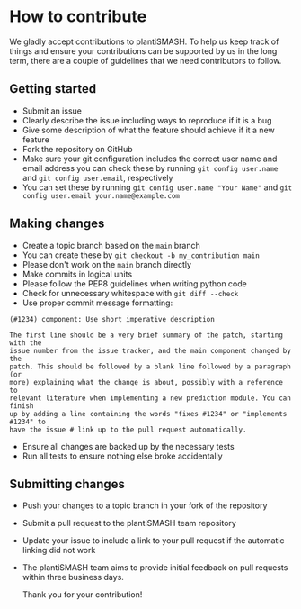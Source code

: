 How to contribute
=================

We gladly accept contributions to plantiSMASH. To help us keep track of things
and ensure your contributions can be supported by us in the long term, there
are a couple of guidelines that we need contributors to follow.

Getting started
---------------

- Submit an issue
- Clearly describe the issue including ways to reproduce if it is a bug
- Give some description of what the feature should achieve if it a new feature
- Fork the repository on GitHub 
- Make sure your git configuration includes the correct user name and email address
  you can check these by running `git config user.name` and `git config user.email`, respectively
- You can set these by running `git config user.name "Your Name"` and `git config user.email your.name@example.com`

Making changes
--------------

- Create a topic branch based on the `main` branch
- You can create these by `git checkout -b my_contribution main`
- Please don't work on the `main` branch directly
- Make commits in logical units
- Please follow the PEP8 guidelines when writing python code
- Check for unnecessary whitespace with `git diff --check`
- Use proper commit message formatting:

```
(#1234) component: Use short imperative description

The first line should be a very brief summary of the patch, starting with the
issue number from the issue tracker, and the main component changed by the
patch. This should be followed by a blank line followed by a paragraph (or
more) explaining what the change is about, possibly with a reference to
relevant literature when implementing a new prediction module. You can finish
up by adding a line containing the words "fixes #1234" or "implements #1234" to
have the issue # link up to the pull request automatically.
```

- Ensure all changes are backed up by the necessary tests
- Run all tests to ensure nothing else broke accidentally

Submitting changes
------------------

- Push your changes to a topic branch in your fork of the repository
- Submit a pull request to the plantiSMASH team repository
- Update your issue to include a link to your pull request if the automatic linking did not work
- The plantiSMASH team aims to provide initial feedback on pull requests within three business days.

  Thank you for your contribution! 
